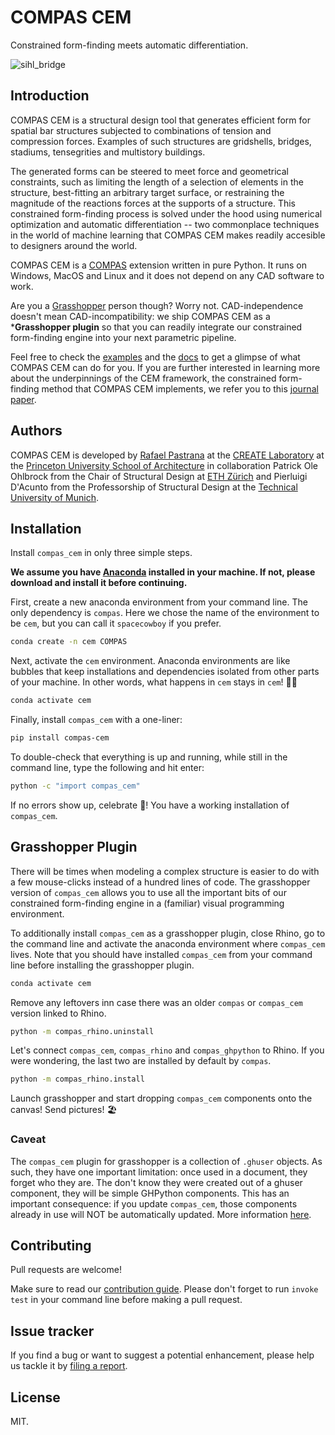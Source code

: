 # COMPAS CEM

Constrained form-finding meets automatic differentiation.

![sihl_bridge](./docs/_images/from_cover.png)

## Introduction

COMPAS CEM is a structural design tool that generates efficient form for spatial bar structures subjected to combinations of tension and compression forces.
Examples of such structures are gridshells, bridges, stadiums, tensegrities and multistory buildings.

The generated forms can be steered to meet force and geometrical constraints, such as limiting the length of a selection of elements in the structure, best-fitting an arbitrary target surface, or restraining the magnitude of the reactions forces at the supports of a structure. This constrained form-finding process is solved under the hood using numerical optimization and automatic differentiation -- two commonplace techniques in the world of machine learning that COMPAS CEM makes readily accesible to designers around the world.

COMPAS CEM is a [COMPAS](https://compas.dev) extension written in pure Python. It runs on Windows, MacOS and Linux and it does not depend on any CAD software to work.

Are you a [Grasshopper](https://grasshopper3d.com) person though? Worry not. CAD-independence doesn't mean CAD-incompatibility: we ship COMPAS CEM as a ***Grasshopper plugin** so that you can readily integrate our constrained form-finding engine into your next parametric pipeline.

Feel free to check the [examples](https://github.com/arpastrana/compas_cem/tree/master/examples/) and the [docs](https://arpastrana.github.io/compas_cem) to get a glimpse of what COMPAS CEM can do for you.
If you are further interested in learning more about the underpinnings of the CEM framework, the constrained form-finding method that COMPAS CEM implements, we refer you to this [journal paper](https://www.sciencedirect.com/science/article/abs/pii/S0010448519305342).

## Authors

COMPAS CEM is developed by [Rafael Pastrana](https://pastrana.xyz) at the [CREATE Laboratory](https://createlaboratory.org) at the [Princeton University School of Architecture](https://soa.princeton.edu/) in collaboration Patrick Ole Ohlbrock from the Chair of Structural Design at [ETH Zürich](http://www.schwartz.arch.ethz.ch/) and Pierluigi D'Acunto from the Professorship of Structural Design at the [Technical University of Munich](https://www.tum.de/en/).

## Installation

Install `compas_cem` in only three simple steps.

**We assume you have [Anaconda](https://www.anaconda.com/) installed in your machine. If not, please download and install it before continuing.**

First, create a new anaconda environment from your command line. The only dependency is `compas`.
Here we chose the name of the environment to be `cem`, but you can call it `spacecowboy` if you prefer.

```bash
conda create -n cem COMPAS
```

Next, activate the `cem` environment. Anaconda environments are like bubbles that keep installations and dependencies isolated from other parts of your machine. In other words, what happens in `cem` stays in `cem`! 🕺🏻

```bash
conda activate cem
```

Finally, install `compas_cem` with a one-liner:

```bash
pip install compas-cem
```

To double-check that everything is up and running, while still in the command line, type the following and hit enter:

```bash
python -c "import compas_cem"
```

If no errors show up, celebrate 🎉! You have a working installation of `compas_cem`.

## Grasshopper Plugin

There will be times when modeling a complex structure is easier to do with a few mouse-clicks instead of a hundred lines of code.
The grasshopper version of `compas_cem` allows you to use all the important bits of our constrained form-finding engine in a (familiar) visual programming environment. 

To additionally install `compas_cem` as a grasshopper plugin, close Rhino, go to the command line and activate the anaconda environment where `compas_cem` lives. Note that you should have installed `compas_cem` from your command line before installing the grasshopper plugin. 

```bash
conda activate cem
```

Remove any leftovers inn case there was an older `compas` or ``compas_cem`` version linked to Rhino.

```bash
python -m compas_rhino.uninstall
```

Let's connect ``compas_cem``, ``compas_rhino`` and ``compas_ghpython`` to
Rhino. If you were wondering, the last two are installed by default by ``compas``.

```bash
python -m compas_rhino.install
```

Launch grasshopper and start dropping `compas_cem` components onto the canvas! Send pictures! 🏖 

### Caveat

The `compas_cem` plugin for grasshopper is a collection of `.ghuser` objects. As such, they have one important limitation: once used in a document, they forget who they are. The don't know they were created out of a ghuser component, they will be simple GHPython components. This has an important consequence: if you update `compas_cem`, those components already in use will NOT be automatically updated. More information [here](https://github.com/compas-dev/compas-actions.ghpython_components).

## Contributing

Pull requests are welcome!

Make sure to read our [contribution guide](https://github.com/arpastrana/compas_cem/tree/master/CONTRIBUTING.md).
Please don't forget to run ``invoke test`` in your command line before making a pull request.

## Issue tracker

If you find a bug or want to suggest a potential enhancement,
please help us tackle it by [filing a report](https://github.com/arpastrana/compas_cem/issues).

## License

MIT.
